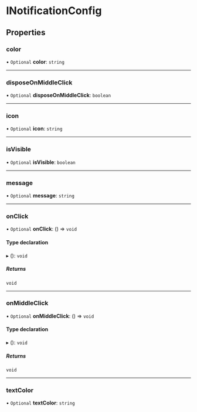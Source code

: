# INotificationConfig

## Properties

### color

• `Optional` **color**: `string`

___

### disposeOnMiddleClick

• `Optional` **disposeOnMiddleClick**: `boolean`

___

### icon

• `Optional` **icon**: `string`

___

### isVisible

• `Optional` **isVisible**: `boolean`

___

### message

• `Optional` **message**: `string`

___

### onClick

• `Optional` **onClick**: () => `void`

#### Type declaration

▸ (): `void`

##### Returns

`void`

___

### onMiddleClick

• `Optional` **onMiddleClick**: () => `void`

#### Type declaration

▸ (): `void`

##### Returns

`void`

___

### textColor

• `Optional` **textColor**: `string`
